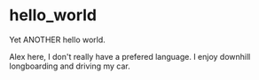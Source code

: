# hello_world

Yet ANOTHER hello world.

Alex here, I don't really have a prefered language.
I enjoy downhill longboarding and driving my car.

